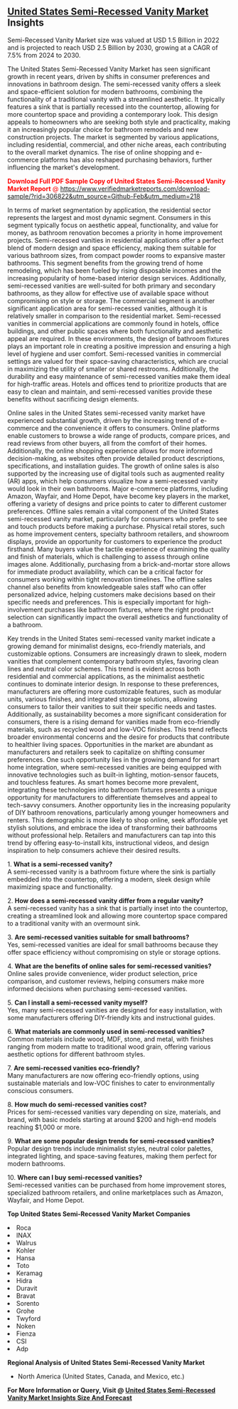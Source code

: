 <h2><a href="https://www.verifiedmarketreports.com/download-sample/?rid=306822&amp;utm_source=Github-Feb&amp;utm_medium=218" target="_blank">United States Semi-Recessed Vanity Market</a> Insights</h2><p>Semi-Recessed Vanity Market size was valued at USD 1.5 Billion in 2022 and is projected to reach USD 2.5 Billion by 2030, growing at a CAGR of 7.5% from 2024 to 2030.</p><p><p>The United States Semi-Recessed Vanity Market has seen significant growth in recent years, driven by shifts in consumer preferences and innovations in bathroom design. The semi-recessed vanity offers a sleek and space-efficient solution for modern bathrooms, combining the functionality of a traditional vanity with a streamlined aesthetic. It typically features a sink that is partially recessed into the countertop, allowing for more countertop space and providing a contemporary look. This design appeals to homeowners who are seeking both style and practicality, making it an increasingly popular choice for bathroom remodels and new construction projects. The market is segmented by various applications, including residential, commercial, and other niche areas, each contributing to the overall market dynamics. The rise of online shopping and e-commerce platforms has also reshaped purchasing behaviors, further influencing the market's development. <p><span class=""><span style="color: #ff0000;"><strong>Download Full PDF Sample Copy of United States Semi-Recessed Vanity Market Report</strong> @ </span><a href="https://www.verifiedmarketreports.com/download-sample/?rid=306822&amp;utm_source=Github-Feb&amp;utm_medium=218" target="_blank">https://www.verifiedmarketreports.com/download-sample/?rid=306822&amp;utm_source=Github-Feb&amp;utm_medium=218</a></span></p> In terms of market segmentation by application, the residential sector represents the largest and most dynamic segment. Consumers in this segment typically focus on aesthetic appeal, functionality, and value for money, as bathroom renovation becomes a priority in home improvement projects. Semi-recessed vanities in residential applications offer a perfect blend of modern design and space efficiency, making them suitable for various bathroom sizes, from compact powder rooms to expansive master bathrooms. This segment benefits from the growing trend of home remodeling, which has been fueled by rising disposable incomes and the increasing popularity of home-based interior design services. Additionally, semi-recessed vanities are well-suited for both primary and secondary bathrooms, as they allow for effective use of available space without compromising on style or storage. The commercial segment is another significant application area for semi-recessed vanities, although it is relatively smaller in comparison to the residential market. Semi-recessed vanities in commercial applications are commonly found in hotels, office buildings, and other public spaces where both functionality and aesthetic appeal are required. In these environments, the design of bathroom fixtures plays an important role in creating a positive impression and ensuring a high level of hygiene and user comfort. Semi-recessed vanities in commercial settings are valued for their space-saving characteristics, which are crucial in maximizing the utility of smaller or shared restrooms. Additionally, the durability and easy maintenance of semi-recessed vanities make them ideal for high-traffic areas. Hotels and offices tend to prioritize products that are easy to clean and maintain, and semi-recessed vanities provide these benefits without sacrificing design elements. <p>Online sales in the United States semi-recessed vanity market have experienced substantial growth, driven by the increasing trend of e-commerce and the convenience it offers to consumers. Online platforms enable customers to browse a wide range of products, compare prices, and read reviews from other buyers, all from the comfort of their homes. Additionally, the online shopping experience allows for more informed decision-making, as websites often provide detailed product descriptions, specifications, and installation guides. The growth of online sales is also supported by the increasing use of digital tools such as augmented reality (AR) apps, which help consumers visualize how a semi-recessed vanity would look in their own bathrooms. Major e-commerce platforms, including Amazon, Wayfair, and Home Depot, have become key players in the market, offering a variety of designs and price points to cater to different customer preferences. Offline sales remain a vital component of the United States semi-recessed vanity market, particularly for consumers who prefer to see and touch products before making a purchase. Physical retail stores, such as home improvement centers, specialty bathroom retailers, and showroom displays, provide an opportunity for customers to experience the product firsthand. Many buyers value the tactile experience of examining the quality and finish of materials, which is challenging to assess through online images alone. Additionally, purchasing from a brick-and-mortar store allows for immediate product availability, which can be a critical factor for consumers working within tight renovation timelines. The offline sales channel also benefits from knowledgeable sales staff who can offer personalized advice, helping customers make decisions based on their specific needs and preferences. This is especially important for high-involvement purchases like bathroom fixtures, where the right product selection can significantly impact the overall aesthetics and functionality of a bathroom. <p>Key trends in the United States semi-recessed vanity market indicate a growing demand for minimalist designs, eco-friendly materials, and customizable options. Consumers are increasingly drawn to sleek, modern vanities that complement contemporary bathroom styles, favoring clean lines and neutral color schemes. This trend is evident across both residential and commercial applications, as the minimalist aesthetic continues to dominate interior design. In response to these preferences, manufacturers are offering more customizable features, such as modular units, various finishes, and integrated storage solutions, allowing consumers to tailor their vanities to suit their specific needs and tastes. Additionally, as sustainability becomes a more significant consideration for consumers, there is a rising demand for vanities made from eco-friendly materials, such as recycled wood and low-VOC finishes. This trend reflects broader environmental concerns and the desire for products that contribute to healthier living spaces. Opportunities in the market are abundant as manufacturers and retailers seek to capitalize on shifting consumer preferences. One such opportunity lies in the growing demand for smart home integration, where semi-recessed vanities are being equipped with innovative technologies such as built-in lighting, motion-sensor faucets, and touchless features. As smart homes become more prevalent, integrating these technologies into bathroom fixtures presents a unique opportunity for manufacturers to differentiate themselves and appeal to tech-savvy consumers. Another opportunity lies in the increasing popularity of DIY bathroom renovations, particularly among younger homeowners and renters. This demographic is more likely to shop online, seek affordable yet stylish solutions, and embrace the idea of transforming their bathrooms without professional help. Retailers and manufacturers can tap into this trend by offering easy-to-install kits, instructional videos, and design inspiration to help consumers achieve their desired results. <p>1. <b>What is a semi-recessed vanity?</b><br>A semi-recessed vanity is a bathroom fixture where the sink is partially embedded into the countertop, offering a modern, sleek design while maximizing space and functionality.</p> <p>2. <b>How does a semi-recessed vanity differ from a regular vanity?</b><br>A semi-recessed vanity has a sink that is partially inset into the countertop, creating a streamlined look and allowing more countertop space compared to a traditional vanity with an overmount sink.</p> <p>3. <b>Are semi-recessed vanities suitable for small bathrooms?</b><br>Yes, semi-recessed vanities are ideal for small bathrooms because they offer space efficiency without compromising on style or storage options.</p> <p>4. <b>What are the benefits of online sales for semi-recessed vanities?</b><br>Online sales provide convenience, wider product selection, price comparison, and customer reviews, helping consumers make more informed decisions when purchasing semi-recessed vanities.</p> <p>5. <b>Can I install a semi-recessed vanity myself?</b><br>Yes, many semi-recessed vanities are designed for easy installation, with some manufacturers offering DIY-friendly kits and instructional guides.</p> <p>6. <b>What materials are commonly used in semi-recessed vanities?</b><br>Common materials include wood, MDF, stone, and metal, with finishes ranging from modern matte to traditional wood grain, offering various aesthetic options for different bathroom styles.</p> <p>7. <b>Are semi-recessed vanities eco-friendly?</b><br>Many manufacturers are now offering eco-friendly options, using sustainable materials and low-VOC finishes to cater to environmentally conscious consumers.</p> <p>8. <b>How much do semi-recessed vanities cost?</b><br>Prices for semi-recessed vanities vary depending on size, materials, and brand, with basic models starting at around $200 and high-end models reaching $1,000 or more.</p> <p>9. <b>What are some popular design trends for semi-recessed vanities?</b><br>Popular design trends include minimalist styles, neutral color palettes, integrated lighting, and space-saving features, making them perfect for modern bathrooms.</p> <p>10. <b>Where can I buy semi-recessed vanities?</b><br>Semi-recessed vanities can be purchased from home improvement stores, specialized bathroom retailers, and online marketplaces such as Amazon, Wayfair, and Home Depot.</p></p><p><strong>Top United States Semi-Recessed Vanity Market Companies</strong></p><div data-test-id=""><p><li>Roca</li><li> INAX</li><li> Walrus</li><li> Kohler</li><li> Hansa</li><li> Toto</li><li> Keramag</li><li> Hidra</li><li> Duravit</li><li> Bravat</li><li> Sorento</li><li> Grohe</li><li> Twyford</li><li> Noken</li><li> Fienza</li><li> CSI</li><li> Adp</li></p><div><strong>Regional Analysis of&nbsp;United States Semi-Recessed Vanity Market</strong></div><ul><li dir="ltr"><p dir="ltr">North America&nbsp;(United States, Canada, and Mexico, etc.)</p></li></ul><p><strong>For More Information or Query, Visit @&nbsp;</strong><strong><a href="https://www.verifiedmarketreports.com/product/semi-recessed-vanity-market/?utm_source=Github-Feb&amp;utm_medium=218" target="_blank">United States Semi-Recessed Vanity Market Insights Size And Forecast</a></strong></p></div>
